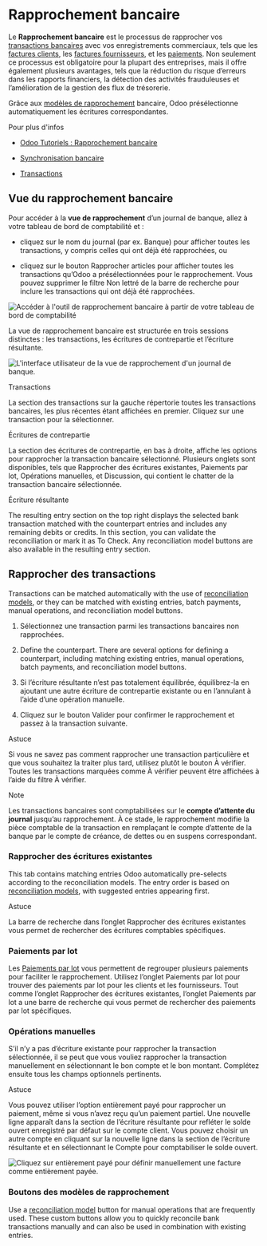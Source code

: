 # Rapprochement bancaire

Le **Rapprochement bancaire** est le processus de rapprocher vos [transactions
bancaires](transactions.html) avec vos enregistrements commerciaux, tels que
les [factures clients](../customer_invoices.html), les [factures
fournisseurs](../vendor_bills.html), et les [paiements](../payments.html). Non
seulement ce processus est obligatoire pour la plupart des entreprises, mais
il offre également plusieurs avantages, tels que la réduction du risque
d’erreurs dans les rapports financiers, la détection des activités
frauduleuses et l’amélioration de la gestion des flux de trésorerie.

Grâce aux [modèles de rapprochement](reconciliation_models.html) bancaire,
Odoo présélectionne automatiquement les écritures correspondantes.

Pour plus d'infos

  * [Odoo Tutoriels : Rapprochement bancaire](https://www.odoo.com/slides/slide/bank-reconciliation-2724)

  * [Synchronisation bancaire](bank_synchronization.html)

  * [Transactions](transactions.html)

## Vue du rapprochement bancaire

Pour accéder à la **vue de rapprochement** d’un journal de banque, allez à
votre tableau de bord de comptabilité et :

  * cliquez sur le nom du journal (par ex. Banque) pour afficher toutes les transactions, y compris celles qui ont déjà été rapprochées, ou

  * cliquez sur le bouton Rapprocher articles pour afficher toutes les transactions qu’Odoo a présélectionnées pour le rapprochement. Vous pouvez supprimer le filtre Non lettré de la barre de recherche pour inclure les transactions qui ont déjà été rapprochées.

![Accéder à l'outil de rapprochement bancaire à partir de votre tableau de
bord de comptabilité](../../../../_images/bank-card.png)

La vue de rapprochement bancaire est structurée en trois sessions distinctes :
les transactions, les écritures de contrepartie et l’écriture résultante.

![L'interface utilisateur de la vue de rapprochement d'un journal de
banque.](../../../../_images/user-interface.png)

Transactions

    

La section des transactions sur la gauche répertorie toutes les transactions
bancaires, les plus récentes étant affichées en premier. Cliquez sur une
transaction pour la sélectionner.

Écritures de contrepartie

    

La section des écritures de contrepartie, en bas à droite, affiche les options
pour rapprocher la transaction bancaire sélectionné. Plusieurs onglets sont
disponibles, tels que Rapprocher des écritures existantes, Paiements par lot,
Opérations manuelles, et Discussion, qui contient le chatter de la transaction
bancaire sélectionnée.

Écriture résultante

    

The resulting entry section on the top right displays the selected bank
transaction matched with the counterpart entries and includes any remaining
debits or credits. In this section, you can validate the reconciliation or
mark it as To Check. Any reconciliation model buttons are also available in
the resulting entry section.

## Rapprocher des transactions

Transactions can be matched automatically with the use of [reconciliation
models](reconciliation_models.html), or they can be matched with existing
entries, batch payments, manual operations, and reconciliation model buttons.

  1. Sélectionnez une transaction parmi les transactions bancaires non rapprochées.

  2. Define the counterpart. There are several options for defining a counterpart, including matching existing entries, manual operations, batch payments, and reconciliation model buttons.

  3. Si l’écriture résultante n’est pas totalement équilibrée, équilibrez-la en ajoutant une autre écriture de contrepartie existante ou en l’annulant à l’aide d’une opération manuelle.

  4. Cliquez sur le bouton Valider pour confirmer le rapprochement et passez à la transaction suivante.

Astuce

Si vous ne savez pas comment rapprocher une transaction particulière et que
vous souhaitez la traiter plus tard, utilisez plutôt le bouton À vérifier.
Toutes les transactions marquées comme À vérifier peuvent être affichées à
l’aide du filtre À vérifier.

Note

Les transactions bancaires sont comptabilisées sur le **compte d’attente du
journal** jusqu’au rapprochement. À ce stade, le rapprochement modifie la
pièce comptable de la transaction en remplaçant le compte d’attente de la
banque par le compte de créance, de dettes ou en suspens correspondant.

### Rapprocher des écritures existantes

This tab contains matching entries Odoo automatically pre-selects according to
the reconciliation models. The entry order is based on [reconciliation
models](reconciliation_models.html), with suggested entries appearing first.

Astuce

La barre de recherche dans l’onglet Rapprocher des écritures existantes vous
permet de rechercher des écritures comptables spécifiques.

### Paiements par lot

Les [Paiements par lot](payments/batch-payments) vous permettent de regrouper
plusieurs paiements pour faciliter le rapprochement. Utilisez l’onglet
Paiements par lot pour trouver des paiements par lot pour les clients et les
fournisseurs. Tout comme l’onglet Rapprocher des écritures existantes,
l’onglet Paiements par lot a une barre de recherche qui vous permet de
rechercher des paiements par lot spécifiques.

### Opérations manuelles

S’il n’y a pas d’écriture existante pour rapprocher la transaction
sélectionnée, il se peut que vous vouliez rapprocher la transaction
manuellement en sélectionnant le bon compte et le bon montant. Complétez
ensuite tous les champs optionnels pertinents.

Astuce

Vous pouvez utiliser l’option entièrement payé pour rapprocher un paiement,
même si vous n’avez reçu qu’un paiement partiel. Une nouvelle ligne apparaît
dans la section de l’écriture résultante pour refléter le solde ouvert
enregistré par défaut sur le compte client. Vous pouvez choisir un autre
compte en cliquant sur la nouvelle ligne dans la section de l’écriture
résultante et en sélectionnant le Compte pour comptabiliser le solde ouvert.

![Cliquez sur entièrement payé pour définir manuellement une facture comme
entièrement payée.](../../../../_images/fully-paid.png)

### Boutons des modèles de rapprochement

Use a [reconciliation model](reconciliation_models.html) button for manual
operations that are frequently used. These custom buttons allow you to quickly
reconcile bank transactions manually and can also be used in combination with
existing entries.

